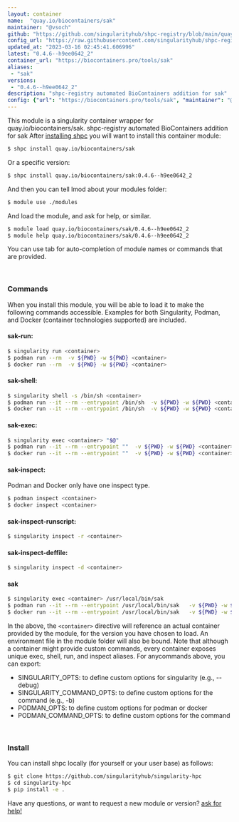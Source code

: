 ```yaml
---
layout: container
name:  "quay.io/biocontainers/sak"
maintainer: "@vsoch"
github: "https://github.com/singularityhub/shpc-registry/blob/main/quay.io/biocontainers/sak/container.yaml"
config_url: "https://raw.githubusercontent.com/singularityhub/shpc-registry/main/quay.io/biocontainers/sak/container.yaml"
updated_at: "2023-03-16 02:45:41.606996"
latest: "0.4.6--h9ee0642_2"
container_url: "https://biocontainers.pro/tools/sak"
aliases:
 - "sak"
versions:
 - "0.4.6--h9ee0642_2"
description: "shpc-registry automated BioContainers addition for sak"
config: {"url": "https://biocontainers.pro/tools/sak", "maintainer": "@vsoch", "description": "shpc-registry automated BioContainers addition for sak", "latest": {"0.4.6--h9ee0642_2": "sha256:e536dc3ee532634ae9aec6cff47e4f51f425d5c8efc31fceb9369c3c22b6d6c3"}, "tags": {"0.4.6--h9ee0642_2": "sha256:e536dc3ee532634ae9aec6cff47e4f51f425d5c8efc31fceb9369c3c22b6d6c3"}, "docker": "quay.io/biocontainers/sak", "aliases": {"sak": "/usr/local/bin/sak"}}
---
```


This module is a singularity container wrapper for quay.io/biocontainers/sak.
shpc-registry automated BioContainers addition for sak
After [installing shpc](#install) you will want to install this container module:


```bash
$ shpc install quay.io/biocontainers/sak
```

Or a specific version:

```bash
$ shpc install quay.io/biocontainers/sak:0.4.6--h9ee0642_2
```

And then you can tell lmod about your modules folder:

```bash
$ module use ./modules
```

And load the module, and ask for help, or similar.

```bash
$ module load quay.io/biocontainers/sak/0.4.6--h9ee0642_2
$ module help quay.io/biocontainers/sak/0.4.6--h9ee0642_2
```

You can use tab for auto-completion of module names or commands that are provided.

<br>

### Commands

When you install this module, you will be able to load it to make the following commands accessible.
Examples for both Singularity, Podman, and Docker (container technologies supported) are included.

#### sak-run:

```bash
$ singularity run <container>
$ podman run --rm  -v ${PWD} -w ${PWD} <container>
$ docker run --rm  -v ${PWD} -w ${PWD} <container>
```

#### sak-shell:

```bash
$ singularity shell -s /bin/sh <container>
$ podman run --it --rm --entrypoint /bin/sh  -v ${PWD} -w ${PWD} <container>
$ docker run --it --rm --entrypoint /bin/sh  -v ${PWD} -w ${PWD} <container>
```

#### sak-exec:

```bash
$ singularity exec <container> "$@"
$ podman run --it --rm --entrypoint ""  -v ${PWD} -w ${PWD} <container> "$@"
$ docker run --it --rm --entrypoint ""  -v ${PWD} -w ${PWD} <container> "$@"
```

#### sak-inspect:

Podman and Docker only have one inspect type.

```bash
$ podman inspect <container>
$ docker inspect <container>
```

#### sak-inspect-runscript:

```bash
$ singularity inspect -r <container>
```

#### sak-inspect-deffile:

```bash
$ singularity inspect -d <container>
```


#### sak

```bash
$ singularity exec <container> /usr/local/bin/sak
$ podman run --it --rm --entrypoint /usr/local/bin/sak   -v ${PWD} -w ${PWD} <container> -c " $@"
$ docker run --it --rm --entrypoint /usr/local/bin/sak   -v ${PWD} -w ${PWD} <container> -c " $@"
```



In the above, the `<container>` directive will reference an actual container provided
by the module, for the version you have chosen to load. An environment file in the
module folder will also be bound. Note that although a container
might provide custom commands, every container exposes unique exec, shell, run, and
inspect aliases. For anycommands above, you can export:

 - SINGULARITY_OPTS: to define custom options for singularity (e.g., --debug)
 - SINGULARITY_COMMAND_OPTS: to define custom options for the command (e.g., -b)
 - PODMAN_OPTS: to define custom options for podman or docker
 - PODMAN_COMMAND_OPTS: to define custom options for the command

<br>

### Install

You can install shpc locally (for yourself or your user base) as follows:

```bash
$ git clone https://github.com/singularityhub/singularity-hpc
$ cd singularity-hpc
$ pip install -e .
```

Have any questions, or want to request a new module or version? [ask for help!](https://github.com/singularityhub/singularity-hpc/issues)